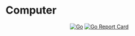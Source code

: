 # Computer

<div align="center">

[![Go](https://github.com/isther/go-computer/actions/workflows/go.yml/badge.svg)](https://github.com/isther/go-computer/actions/workflows/go.yml)
[![Go Report Card](https://goreportcard.com/badge/github.com/isther/go-computer)](https://goreportcard.com/report/github.com/isther/go-computer)

</div>
